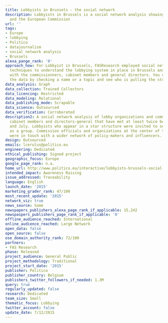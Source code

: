 ```yaml
---
title: Lobbyists in Brussels - the social network
description: Lobbyists in Brussels is a social network analysis showing lobbyists
  and the European Commission
url: ''
tags:
- Europe
- lobbying
- Politico
- datajournalism
- social network analysis
- Brussels
alexa_pange_rank: '0'
approach_how: For Lobbyist in Brussels, FASResearch employed social network analysis
  techniques to understand the lobbying system in place in Brussels and how it interacts
  with the commissionners, cabinet members and general directors. You can browse through
  the data by checking a name or a topic and see who is pulling the strings.
data_analysis: Graph
data_collection: Trained Collectors
data_licencing: Restricted
data_modeling: Relational
data_publishing_mode: Scrapable
data_science: Outsourced
data_verification: Corroborated
description2: A social network analysis of lobby organizations and commissioners,
  cabinet members and directors-general that have met at least twice between December
  and July. Lobbyists who appear in a star structure were invited to several meetings
  as a group. Commission officials and organizations at the center of the network
  were in touch with a wider network of policy-makers and influencers.
design: Outsourced
emails: lcerulus@politico.eu
engineering: Dedicated
ethical_publishing: Signed project
geographic_focus: Europe
google_page_rank: n.a.
home_url: http://www.politico.eu/interactive/lobbyists-brussels-social-network-meetings-commission-strategy/
intended_impact: Awareness Raising
issue_addressed: Traceability
language: English
launch_date: '2015'
marketing_grader_rank: 47/100
most_recent_update: '2015'
network_viz: true
news_source: Some
newspapers_publishers_alexa_page_rank_if_applicable: 15,242
newspaspers_publishers_page_rank_if_applicable: '0'
offline_audience_reached: International
online_audience_reached: Large Network
open_data: false
open_source: false
ose_domain_authority_rank: 72/100
partners:
- FAS Research
phase: Released
project_audience: General Public
project_methodology: Traditional
project_start_date: '2015'
publisher: Politico
publisher_country: Belgium
publishers_twitter_followers_if_needed: 1.3M
query: true
regularly_updated: false
research: Dedicated
team_size: Small
thematic_focus: Lobbying
twitter_account: false
update_date: 7/12/2015
---
```

